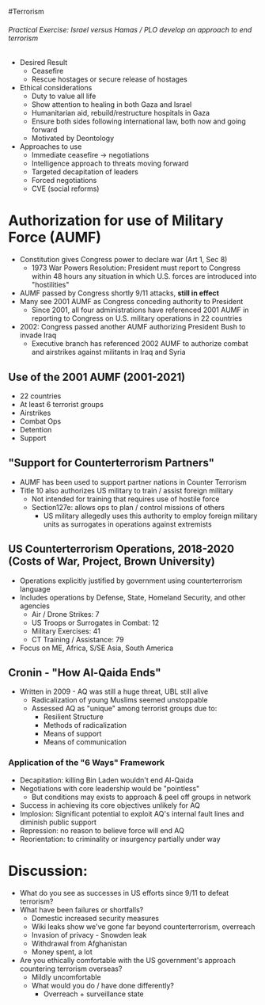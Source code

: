 #Terrorism
###### Practical Exercise: Israel versus Hamas / PLO develop an approach to end terrorism
- Desired Result
	- Ceasefire
	- Rescue hostages or secure release of hostages
- Ethical considerations
	- Duty to value all life
	- Show attention to healing in both Gaza and Israel
	- Humanitarian aid, rebuild/restructure hospitals in Gaza
	- Ensure both sides following international law, both now and going forward
	- Motivated by Deontology
- Approaches to use 
	- Immediate ceasefire -> negotiations
	- Intelligence approach to threats moving forward
	- Targeted decapitation of leaders
	- Forced negotiations
	- CVE (social reforms)

# Authorization for use of Military Force (AUMF)
- Constitution gives Congress power to declare war (Art 1, Sec 8)
	- 1973 War Powers Resolution: President must report to Congress within 48 hours any situation in which U.S. forces are introduced into "hostilities"
- AUMF passed by Congress shortly 9/11 attacks, **still in effect**
- Many see 2001 AUMF as Congress conceding authority to President
	- Since 2001, all four administrations have referenced 2001 AUMF in reporting to Congress on U.S. military operations in 22 countries
- 2002: Congress passed another AUMF authorizing President Bush to invade Iraq
	- Executive branch has referenced 2002 AUMF to authorize combat and airstrikes against militants in Iraq and Syria

## Use of the 2001 AUMF (2001-2021)
- 22 countries
- At least 6 terrorist groups
- Airstrikes
- Combat Ops
- Detention
- Support

## "Support for Counterterrorism Partners"
- AUMF has been used to support partner nations in Counter Terrorism
- Title 10 also authorizes US military to train / assist foreign military
	- Not intended for training that requires use of hostile force
	- Section127e: allows ops to plan / control missions of others
		- US military allegedly uses this authority to employ foreign military units as surrogates in operations against extremists

## US Counterterrorism Operations, 2018-2020 (Costs of War, Project, Brown University)
- Operations explicitly justified by government using counterterrorism language
- Includes operations by Defense, State, Homeland Security, and other agencies
	- Air / Drone Strikes: 7
	- US Troops or Surrogates in Combat: 12
	- Military Exercises: 41
	- CT Training / Assistance: 79
- Focus on ME, Africa, S/SE Asia, South America

## Cronin - "How Al-Qaida Ends"
- Written in 2009 - AQ was still a huge threat, UBL still alive
	- Radicalization of young Muslims seemed unstoppable
	- Assessed AQ as "unique" among terrorist groups due to:
		- Resilient Structure
		- Methods of radicalization
		- Means of support
		- Means of communication

### Application of the "6 Ways" Framework
- Decapitation: killing Bin Laden wouldn't end Al-Qaida
- Negotiations with core leadership would be "pointless"
	- But conditions may exists to approach & peel off groups in network
- Success in achieving its core objectives unlikely for AQ
- Implosion: Significant potential to exploit AQ's internal fault lines and diminish public support
- Repression: no reason to believe force will end AQ
- Reorientation: to criminality or insurgency partially under way


# Discussion:
- What do you see as successes in US efforts since 9/11 to defeat terrorism?
- What have been failures or shortfalls?
	- Domestic increased security measures
	- Wiki leaks show we've gone far beyond counterterrorism, overreach
	- Invasion of privacy - Snowden leak
	- Withdrawal from Afghanistan 
	- Money spent, a lot 
- Are you ethically comfortable with the US government's approach countering terrorism overseas?
	- Mildly uncomfortable
	- What would you do / have done differently?
		- Overreach + surveillance state